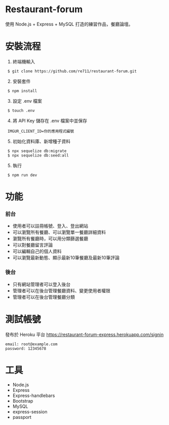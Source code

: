 # Restaurant-forum
使用 Node.js + Express + MySQL 打造的練習作品，餐廳論壇。

# 安裝流程
 1. 終端機輸入
 ``` 
  $ git clone https://github.com/re711/restaurant-forum.git
 ```
 2. 安裝套件
 ``` 
  $ npm install
 ```
 3. 設定 .env 檔案 
 ```
  $ touch .env
 ```
 4. 將 API Key 儲存在 .env 檔案中並保存
 ```
  IMGUR_CLIENT_ID=你的應用程式編號
 ```
 5. 初始化資料庫、新增種子資料
 ```
  $ npx sequelize db:migrate
  $ npx sequelize db:seed:all
 ```
 5. 執行
 ``` 
  $ npm run dev
 ```

# 功能
### 前台
* 使用者可以註冊帳號、登入、登出網站
* 可以瀏覽所有餐廳、可以瀏覽單一餐廳詳細資料
* 瀏覽所有餐廳時，可以用分類篩選餐廳
* 可以對餐廳留言評論
* 可以編輯自己的個人資料
* 可以瀏覽最新動態、顯示最新10筆餐廳及最新10筆評論
### 後台
* 只有網站管理者可以登入後台
* 管理者可以在後台管理餐廳資料、變更使用者權限
* 管理者可以在後台管理餐廳分類

# 測試帳號
發布於 Heroku 平台 https://restaurant-forum-express.herokuapp.com/signin
```
email: root@example.com
password: 12345678
```

# 工具
* Node.js
* Express
* Express-handlebars
* Bootstrap
* MySQL
* express-session
* passport